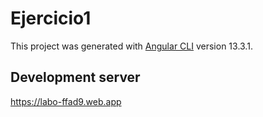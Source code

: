 # Ejercicio1

This project was generated with [Angular CLI](https://github.com/angular/angular-cli) version 13.3.1.

## Development server

https://labo-ffad9.web.app
